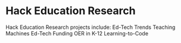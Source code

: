 Hack Education Research
===============

Hack Education Research projects include:
Ed-Tech Trends
Teaching Machines
Ed-Tech Funding
OER in K-12
Learning-to-Code
